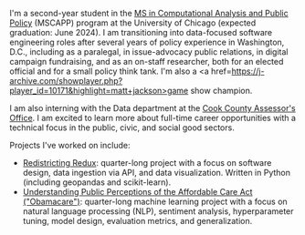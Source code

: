 I'm a second-year student in the <a href=https://capp.cs.uchicago.edu>MS in Computational Analysis and Public Policy</a> (MSCAPP) program at the University of Chicago (expected graduation: June 2024). I am transitioning into data-focused software engineering roles after several years of policy experience in Washington, D.C., including as a paralegal, in issue-advocacy public relations, in digital campaign fundraising, and as an on-staff researcher, both for an elected official and for a small policy think tank. I'm also a <a href=https://j-archive.com/showplayer.php?player_id=10171&highlight=matt+jackson>game show champion</a>.

I am also interning with the Data department at the <a href=https://www.cookcountyassessor.com>Cook County Assessor's Office</a>. I am excited to learn more about full-time career opportunities with a technical focus in the public, civic, and social good sectors.

Projects I've worked on include:
<ul>
  <li><a href=https://github.com/uchicago-capp122-winter23/30122-project-redistricting-redux>Redistricting Redux</a>: quarter-long project with a focus on software design, data ingestion via API, and data visualization. Written in Python (including geopandas and scikit-learn).</li>
  <li><a href=https://github.com/necabotheking/ml-affordable-care-act>Understanding Public Perceptions of the Affordable Care Act ("Obamacare")</a>: quarter-long machine learning project with a focus on natural language processing (NLP), sentiment analysis, hyperparameter tuning, model design, evaluation metrics, and generalization.</li>
</ul>
  

